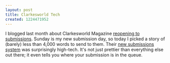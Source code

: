 ```yaml
---
layout: post
title: Clarkesworld Tech
created: 1224471952
---
```

I blogged last month about Clarkesworld Magazine [reopening to submissions](http://www.mcdemarco.net/node/491).  Sunday is my new submission day, so today I picked a story of (barely) less than 4,000 words to send to them.   Their [new submissions system](http://clarkesworldmagazine.com/submissions_tracker/index.php) was surprisingly high-tech.  It's not just prettier than everything else out there; it even tells you where your submission is in the queue.

